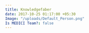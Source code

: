 ```yaml
---
title: Knowledgefaber
date: 2017-10-25 01:17:00 +05:30
Image: "/uploads/Default_Person.png"
Is MEDICI Team?: false
---
```


